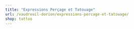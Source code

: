```yaml
---
title: "Expressions Perçage et Tatouage"
url: /vaudreuil-dorion/expressions-percage-et-tatouage/
shop: tattoo
---
```

